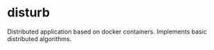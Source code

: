 # disturb
Distributed application based on docker containers. Implements basic distributed algorithms.
